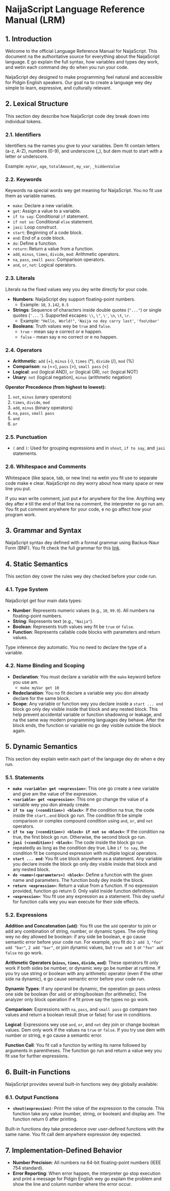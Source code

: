 # NaijaScript Language Reference Manual (LRM)

## 1. Introduction

Welcome to the official Language Reference Manual for NaijaScript. This document na the authoritative source for everything about the NaijaScript language. E go explain the full syntax, how variables and types dey work, and wetin each command dey do when you run your code.

NaijaScript dey designed to make programming feel natural and accessible for Pidgin English speakers. Our goal na to create a language wey dey simple to learn, expressive, and culturally relevant.

## 2. Lexical Structure

This section dey describe how NaijaScript code dey break down into individual tokens.

### 2.1. Identifiers

Identifiers na the names you give to your variables. Dem fit contain letters (a-z, A-Z), numbers (0-9), and underscore (\_), but dem must to start with a letter or underscore.

Example: `myVar`, `age`, `totalAmount`, `my_var`, `_hiddenValue`

### 2.2. Keywords

Keywords na special words wey get meaning for NaijaScript. You no fit use them as variable names.

- `make`: Declare a new variable.
- `get`: Assign a value to a variable.
- `if to say`: Conditional `if` statement.
- `if not so`: Conditional `else` statement.
- `jasi`: Loop construct.
- `start`: Beginning of a code block.
- `end`: End of a code block.
- `do`: Define a function.
- `return`: Return a value from a function.
- `add`, `minus`, `times`, `divide`, `mod`: Arithmetic operators.
- `na`, `pass`, `small pass`: Comparison operators.
- `and`, `or`, `not`: Logical operators.

### 2.3. Literals

Literals na the fixed values wey you dey write directly for your code.

- **Numbers**: NaijaScript dey support floating-point numbers.
  - Example: `10`, `3.142`, `0.5`
- **Strings**: Sequence of characters inside double quotes (`"..."`) or single quotes (`'...'`). Supported escapes: `\\`, `\"`, `\'`, `\n`, `\t`, `\r`.
  - Example: `"Hello, World!"`, `'Naija no dey carry last'`, `'foo\nbar'`
- **Booleans**: Truth values wey be `true` and `false`.
  - `true` - mean say e correct or e happen.
  - `false` - mean say e no correct or e no happen.

### 2.4. Operators

- **Arithmetic**: `add` (+), `minus` (-), `times` (\*), `divide` (/), `mod` (%)
- **Comparison**: `na` (==), `pass` (>), `small pass` (<)
- **Logical**: `and` (logical AND), `or` (logical OR), `not` (logical NOT)
- **Unary**: `not` (logical negation), `minus` (arithmetic negation)

**Operator Precedence (from highest to lowest):**

1. `not`, `minus` (unary operators)
2. `times`, `divide`, `mod`
3. `add`, `minus` (binary operators)
4. `na`, `pass`, `small pass`
5. `and`
6. `or`

### 2.5. Punctuation

- `(` and `)`: Used for grouping expressions and in `shout`, `if to say`, and `jasi` statements.

### 2.6. Whitespace and Comments

Whitespace (like space, tab, or new line) na wetin you fit use to separate code make e clear. NaijaScript no dey worry about how many space or new line you put.

If you wan write comment, just put `#` for anywhere for the line. Anything wey dey after `#` till the end of that line na comment, the interpreter no go run am. You fit put comment anywhere for your code, e no go affect how your program work.

## 3. Grammar and Syntax

NaijaScript syntax dey defined with a formal grammar using Backus-Naur Form (BNF). You fit check the full grammar for this [link](https://raw.githubusercontent.com/xosnrdev/naijascript/master/docs/grammar.bnf).

## 4. Static Semantics

This section dey cover the rules wey dey checked before your code run.

### 4.1. Type System

NaijaScript get four main data types:

- **Number**: Represents numeric values (e.g., `10`, `99.9`). All numbers na floating-point numbers.
- **String**: Represents text (e.g., `"Naija"`).
- **Boolean**: Represents truth values wey fit be `true` or `false`.
- **Function**: Represents callable code blocks with parameters and return values.

Type inference dey automatic. You no need to declare the type of a variable.

### 4.2. Name Binding and Scoping

- **Declaration**: You must declare a variable with the `make` keyword before you use am.
  - `make myVar get 10`
- **Redeclaration**: You no fit declare a variable wey you don already declare for the same block.
- **Scope**: Any variable or function wey you declare inside a `start ... end` block go only dey visible inside that block and any nested block. This help prevent accidental variable or function shadowing or leakage, and na the same way modern programming languages dey behave. After the block ends, the function or variable no go dey visible outside the block again.

## 5. Dynamic Semantics

This section dey explain wetin each part of the language dey do when e dey run.

### 5.1. Statements

- **`make <variable> get <expression>`**: This one go create a new variable and give am the value of the expression.
- **`<variable> get <expression>`**: This one go change the value of a variable wey you don already create.
- **`if to say (<condition>) <block>`**: If the condition na true, the code inside the `start`...`end` block go run. The condition fit be simple comparison or complex compound condition using `and`, `or`, and `not` operators.
- **`if to say (<condition>) <block> if not so <block>`**: If the condition na true, the first block go run. Otherwise, the second block go run.
- **`jasi (<condition>) <block>`**: The code inside the block go run repeatedly as long as the condition dey true. Like `if to say`, the condition fit be compound expression with multiple logical operators.
- **`start ... end`**: You fit use block anywhere as a statement. Any variable you declare inside the block go only dey visible inside that block and any nested block.
- **`do <name>(<parameters>) <block>`**: Define a function with the given name and parameters. The function body dey inside the block.
- **`return <expression>`**: Return a value from a function. If no expression provided, function go return 0. Only valid inside function definitions.
- **`<expression>`**: You fit use any expression as a statement. This dey useful for function calls wey you wan execute for their side effects.

### 5.2. Expressions

**Addition and Concatenation (`add`)**: You fit use the `add` operator to join or add any combination of string, number, or dynamic types. The only thing wey no dey allowed be boolean: if any side be boolean, e go cause semantic error before your code run. For example, you fit do `2 add 3`, `"foo" add "bar"`, `2 add "bar"`, or join dynamic values, but `true add 5` or `"foo" add false` no go work.

**Arithmetic Operators (`minus`, `times`, `divide`, `mod`)**: These operators fit only work if both sides be number, or dynamic wey go be number at runtime. If you try use string or boolean with any arithmetic operator (even if the other side na dynamic), e go cause semantic error before your code run.

**Dynamic Types**: If any operand be dynamic, the operation go pass unless one side be boolean (for `add`) or string/boolean (for arithmetic). The analyzer only block operation if e fit prove say the types no go work.

**Comparison**: Expressions with `na`, `pass`, and `small pass` go compare two values and return a boolean result (true or false) for use in conditions.

**Logical**: Expressions wey use `and`, `or`, and `not` dey join or change boolean values. Dem only work if the values na `true` or `false`. If you try use dem with number or string, e go cause a semantic error.

**Function Call**: You fit call a function by writing its name followed by arguments in parentheses. The function go run and return a value wey you fit use for further expressions.

## 6. Built-in Functions

NaijaScript provides several built-in functions wey dey globally available:

### 6.1. Output Functions

- **`shout(expression)`**: Print the value of the expression to the console. This function take any value (number, string, or boolean) and display am. The function return 0 after printing.

Built-in functions dey take precedence over user-defined functions with the same name. You fit call dem anywhere expression dey expected.

## 7. Implementation-Defined Behavior

- **Number Precision**: All numbers na 64-bit floating-point numbers (IEEE 754 standard).
- **Error Reporting**: When error happen, the interpreter go stop execution and print a message for Pidgin English wey go explain the problem and show the line and column number where the error occur.
